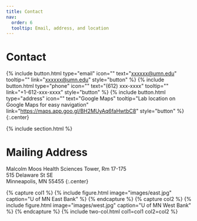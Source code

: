 ```yaml
---
title: Contact
nav:
  order: 6
  tooltip: Email, address, and location
---
```


# <i class="fas fa-envelope"></i>Contact

{%
  include button.html
  type="email"
  icon=""
  text="xxxxxx@umn.edu"
  tooltip=""
  link="xxxxxx@umn.edu"
  style="button"
%}
{%
  include button.html
  type="phone"
  icon=""
  text="(612) xxx-xxxx" 
  tooltip=""
  link="+1-612-xxx-xxxx"
  style="button"
%}
{%
  include button.html
  type="address"
  icon=""
  text="Google Maps"
  tooltip="Lab location on Google Maps for easy navigation"
  link="https://maps.app.goo.gl/BH2MUyAq6faHwtbC8"
  style="button"
%}
{:.center}

{% include section.html %}

# <i class="fas fa-mail-bulk"></i>Mailing Address

Malcolm Moos Health Sciences Tower, Rm 17-175  
515 Delaware St SE  
Minneapolis, MN 55455
{:.center}

{% capture col1 %}
{%
  include figure.html
  image="images/east.jpg"
  caption="U of MN East Bank"
%}
{% endcapture %}
{% capture col2 %}
{%
  include figure.html
  image="images/west.jpg"
  caption="U of MN West Bank"
%}
{% endcapture %}
{% include two-col.html col1=col1 col2=col2 %}
